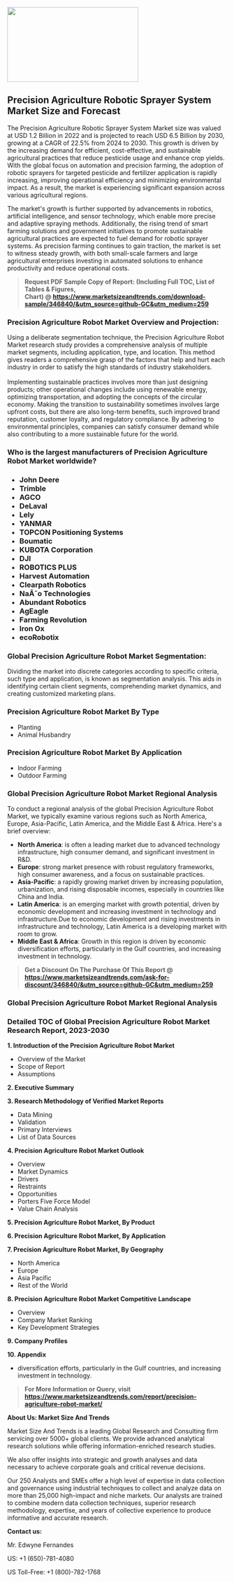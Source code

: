 <p><img class="alignnone size-medium wp-image-20088" src="https://ffe5etoiles.com/wp-content/uploads/2024/12/MST1-300x171.png" alt="" width="300" height="171" /></p><h2>Precision Agriculture Robotic Sprayer System Market Size and Forecast</h2><p>The Precision Agriculture Robotic Sprayer System Market size was valued at USD 1.2 Billion in 2022 and is projected to reach USD 6.5 Billion by 2030, growing at a CAGR of 22.5% from 2024 to 2030. This growth is driven by the increasing demand for efficient, cost-effective, and sustainable agricultural practices that reduce pesticide usage and enhance crop yields. With the global focus on automation and precision farming, the adoption of robotic sprayers for targeted pesticide and fertilizer application is rapidly increasing, improving operational efficiency and minimizing environmental impact. As a result, the market is experiencing significant expansion across various agricultural regions.</p><p>The market's growth is further supported by advancements in robotics, artificial intelligence, and sensor technology, which enable more precise and adaptive spraying methods. Additionally, the rising trend of smart farming solutions and government initiatives to promote sustainable agricultural practices are expected to fuel demand for robotic sprayer systems. As precision farming continues to gain traction, the market is set to witness steady growth, with both small-scale farmers and large agricultural enterprises investing in automated solutions to enhance productivity and reduce operational costs.</p></p><blockquote id="" class=""><strong>Request PDF Sample Copy of Report: (Including Full TOC, List of Tables &amp; Figures, Chart)&nbsp;@&nbsp;<strong><a href="https://www.marketsizeandtrends.com/download-sample/346840/&utm_source=github-GC&utm_medium=259" target="_blank">https://www.marketsizeandtrends.com/download-sample/346840/&utm_source=github-GC&utm_medium=259</a></strong></strong></blockquote><h3 id="" class="">Precision Agriculture Robot Market&nbsp;Overview and Projection:</h3><p id="" class="">Using a deliberate segmentation technique, the Precision Agriculture Robot Market research study provides a comprehensive analysis of multiple market segments, including application, type, and location. This method gives readers a comprehensive grasp of the factors that help and hurt each industry in order to satisfy the high standards of industry stakeholders. <br /> <br />Implementing sustainable practices involves more than just designing products; other operational changes include using renewable energy, optimizing transportation, and adopting the concepts of the circular economy. Making the transition to sustainability sometimes involves large upfront costs, but there are also long-term benefits, such improved brand reputation, customer loyalty, and regulatory compliance. By adhering to environmental principles, companies can satisfy consumer demand while also contributing to a more sustainable future for the world.</p><h3 id="" class="">Who is the largest manufacturers of&nbsp;Precision Agriculture Robot Market worldwide?</h3><h3 class=""><p><ul><li>John Deere </li><li> Trimble </li><li> AGCO </li><li> DeLaval </li><li> Lely </li><li> YANMAR </li><li> TOPCON Positioning Systems </li><li> Boumatic </li><li> KUBOTA Corporation </li><li> DJI </li><li> ROBOTICS PLUS </li><li> Harvest Automation </li><li> Clearpath Robotics </li><li> NaÃ¯o Technologies </li><li> Abundant Robotics </li><li> AgEagle </li><li> Farming Revolution </li><li> Iron Ox </li><li> ecoRobotix</li></ul></p></h3><h3 id="" class="">Global&nbsp;Precision Agriculture Robot Market Segmentation:</h3><p id="" class="">Dividing the market into discrete categories according to specific criteria, such type and application, is known as segmentation analysis. This aids in identifying certain client segments, comprehending market dynamics, and creating customized marketing plans.</p><h3 id="" class="">Precision Agriculture Robot Market&nbsp;By Type</h3><p><p><ul><li>Planting</li><li> Animal Husbandry</p></li></ul></p></p><h3 id="" class="">Precision Agriculture Robot Market&nbsp;By Application</h3><p class=""><p><ul><li>Indoor Farming</li><li> Outdoor Farming</li></ul></p></p><h3 id="" class="">Global Precision Agriculture Robot Market Regional Analysis</h3><p id="" class="">To conduct a regional analysis of the global Precision Agriculture Robot Market, we typically examine various regions such as North America, Europe, Asia-Pacific, Latin America, and the Middle East &amp; Africa. Here's a brief overview:</p><ul><li><strong>North America</strong>: is often a leading market due to advanced technology infrastructure, high consumer demand, and significant investment in R&amp;D.</li><li><strong>Europe</strong>: strong market presence with robust regulatory frameworks, high consumer awareness, and a focus on sustainable practices.</li><li><strong>Asia-Pacific</strong>: a rapidly growing market driven by increasing population, urbanization, and rising disposable incomes, especially in countries like China and India.</li><li><strong>Latin America</strong>: is an emerging market with growth potential, driven by economic development and increasing investment in technology and infrastructure.Due to economic development and rising investments in infrastructure and technology, Latin America is a developing market with room to grow.</li><li><strong>Middle East &amp; Africa</strong>: Growth in this region is driven by economic diversification efforts, particularly in the Gulf countries, and increasing investment in technology.</li></ul><blockquote id="" class=""><strong>Get a Discount On The Purchase Of This Report @ <strong><a href="https://www.marketsizeandtrends.com/ask-for-discount/346840/&utm_source=github-GC&utm_medium=259" target="_blank">https://www.marketsizeandtrends.com/ask-for-discount/346840/&utm_source=github-GC&utm_medium=259</a></strong></strong></blockquote><h3 id="" class="">Global Precision Agriculture Robot Market Regional Analysis</h3><h3 id="" class="">Detailed TOC of Global Precision Agriculture Robot Market Research Report, 2023-2030</h3><p id="" class=""><strong>1. Introduction of the Precision Agriculture Robot Market</strong></p><ul><li>Overview of the Market</li><li>Scope of Report</li><li>Assumptions</li></ul><p id="" class=""><strong>2. Executive Summary</strong></p><p id="" class=""><strong>3. Research Methodology of Verified Market Reports</strong></p><ul><li>Data Mining</li><li>Validation</li><li>Primary Interviews</li><li>List of Data Sources</li></ul><p id="" class=""><strong>4. Precision Agriculture Robot Market Outlook</strong></p><ul><li>Overview</li><li>Market Dynamics</li><li>Drivers</li><li>Restraints</li><li>Opportunities</li><li>Porters Five Force Model</li><li>Value Chain Analysis</li></ul><p id="" class=""><strong>5. Precision Agriculture Robot Market, By Product</strong></p><p id="" class=""><strong>6. Precision Agriculture Robot Market, By Application</strong></p><p id="" class=""><strong>7. Precision Agriculture Robot Market, By Geography</strong></p><ul><li>North America</li><li>Europe</li><li>Asia Pacific</li><li>Rest of the World</li></ul><p id="" class=""><strong>8. Precision Agriculture Robot Market Competitive Landscape</strong></p><ul><li>Overview</li><li>Company Market Ranking</li><li>Key Development Strategies</li></ul><p id="" class=""><strong>9. Company Profiles</strong></p><p id="" class=""><strong>10. Appendix</strong></p><ul><li>diversification efforts, particularly in the Gulf countries, and increasing investment in technology.</li></ul><blockquote id="" class=""><strong>For More Information or Query, visit <strong><strong><a href="https://www.marketsizeandtrends.com/report/precision-agriculture-robot-market/" target="_blank">https://www.marketsizeandtrends.com/report/precision-agriculture-robot-market/</a></strong></strong></strong></blockquote><p id="" class=""><strong>About Us: Market Size And Trends</strong></p><p id="" class="">Market Size And Trends is a leading Global Research and Consulting firm servicing over 5000+ global clients. We provide advanced analytical research solutions while offering information-enriched research studies.</p><p id="" class="">We also offer insights into strategic and growth analyses and data necessary to achieve corporate goals and critical revenue decisions.</p><p id="" class="">Our 250 Analysts and SMEs offer a high level of expertise in data collection and governance using industrial techniques to collect and analyze data on more than 25,000 high-impact and niche markets. Our analysts are trained to combine modern data collection techniques, superior research methodology, expertise, and years of collective experience to produce informative and accurate research.</p><p id="" class=""><strong>Contact us:</strong></p><p id="" class="">Mr. Edwyne Fernandes</p><p id="" class="">US: +1 (650)-781-4080</p><p id="" class="">US Toll-Free: +1 (800)-782-1768</p>
